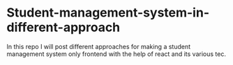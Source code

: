 # Student-management-system-in-different-approach
In this repo I will post different approaches for making a student management system only frontend with the help of react and its various tec.
